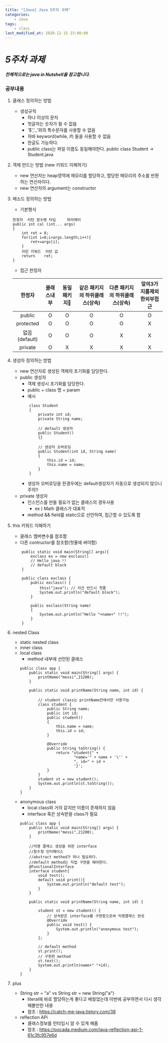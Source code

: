 ```yaml
---
title: "[Java] Java 5주차 과제"
categories:
    - Java
tags:
    - class
last_modified_at: 2020-12-15 23:00:00
---
```

# *5주차 과제*

***전체적으로는 java in Nutshell을 참고합니다.***
### 공부내용  <br>

1. 클래스 정의하는 방법
    - 생성규칙
        - 하나 이상의 문자
        - 첫글자는 숫자가 될 수 없음
        - '$','_'외의 특수문자를 사용할 수 없음
        - 자바 keyword(while, if) 들을 사용할 수 없음
        - 한글도 가능하다.
        - public class는 파일 이름도 동일해야한다. public class Student -> Student.java
2. 객체 만드는 방법 (new 키워드 이해하기)
    - new 연산자는 heap영역에 메모리를 할당하고, 할당한 메모리의 주소를 반환하는 연산자이다.
    - new 연산자의 argument는 constructor
    
3. 메소드 정의하는 방법
    - 기본형식
    ```
    한정자  리턴 함수명 타입     파라메터
    public int cal (int... args)
    {
        int ret = 0;
        for(int i=0;i<args.length;i++){
            ret+=args[i];
        }
        리턴 키워드  리턴 값
        return    ret;
    }
    ```
    - 접근 한정자
    
    |한정자|클래스내부|동일패키지|같은 패키지의 하위클래스(상속)|다른 패키지의 하위클래스(상속)|앞의3가지를제외한외부접근|
    |:---:|:---:|:---:|:---:|:---:|:---:|
    |public|O|O|O|O|O|
    |protected|O|O|O|O|X|
    |없음(default)|O|O|O|X|X|
    |private|O|X|X|X|X| <- get,set를 이용
4. 생성자 정의하는 방법
    - new 연산자로 생성된 객체의 초기화를 담당한다.
    - public 생성자
        - 객체 생성시 초기화를 담당한다.
        - public + class 명 + param
        - 예시
        ```
            class Student
            {
                private int id;
                private String name;

                // default 생성자
                public Student()
                {}

                // 생성자 오버로딩
                public Student(int id, String name)
                {
                    this.id = id;
                    this.name = name;
                }
            }
        ```
        - 생성자 오버로딩을 한경우에는 default생성자가 자동으로 생성되지 않으니 주의!!
    - private 생성자
        - 인스턴스를 만들 필요가 없는 클래스의 경우사용
            - ex ) Math 클래스가 대표적
        - method && field를 static으로 선언하여, 접근할 수 있도록 함
5. this 키워드 이해하기
    - 클래스 멤버변수를 참조함
    - 다른 contructor를 참조함(첫줄에 써야함)
    ```
        public static void main(String[] args){
            exclass ex = new exclass()
            // Hello java !!
            // default block
        }

        public class exclass {
            public exclass() {
                this("java"); // 이건 반드시 첫줄
                System.out.println("default block");
            }

            public exclass(String name)
            {
                System.out.println("Hello "+name+" !!");
            }
        }
    ```

6. nested Class
    - static nested class
    - inner class
    - local class
        - method 내부에 선언된 클래스
        ```
        public class app {
            public static void main(String[] args) {
                printName("messi",21200);
            }

            public static void printName(String name, int id) {
                
                // student class는 printName안에서만 사용가능
                class student {
                    public String name;
                    public int id;
                    public student()
                    {
                        this.name = name;
                        this.id = id;
                    }

                    @Override
                    public String toString() {
                        return "student{" +
                                "name='" + name + '\'' +
                                ", id=" + id +
                                '}';
                    }
                }
                student st = new student();
                System.out.println(st.toString());
            }
        }
        ```
    - anonymous class
        - local class와 거의 같지만 이름이 존재하지 않음
        - interface 혹은 상속받을 class가 필요
        ```
        public class app {
            public static void main(String[] args) {
                printName("messi",21200);
            }
            
            //익명 클래스 생성을 위한 interface
            //함수형 인터페이스 
            //abstract method가 하나 필요하다.
            //default method는 직접 구현을 해야한다.
            @FunctionalInterface
            interface student{
                void test();
                default void print(){
                    System.out.println("default test");
                }
            }

            public static void printName(String name, int id) {

                student st = new student() {
                    // 상속받은 interface를 구현함으로써 익명클래스 완성
                    @Override
                    public void test() {
                        System.out.println("anonymous test");
                    }
                };

                // default method
                st.print();
                // 구현한 method
                st.test();
                System.out.println(name+" "+id);
            }
        }
        ```
7. plus
    - String str = "a"  vs String str = new String("a")
        - literal에 바로 할당하는게 좋다고 배웠었는데 이번에 공부하면서 다시 생각해볼만한 내용
        - 참조 : https://catch-me-java.tistory.com/38
    - reflection APi
        - 클래스정보를 런타임시 알 수 있게 해줌
        - 참조 : https://pocada.medium.com/java-reflection-api-1-61c3fc957e6d